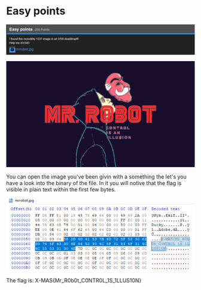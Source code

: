 # Easy points

![](easy-points.png)

![](mrrobot.jpg)

You can open the image you've been givin with a something the let's you have a look into the binary of the file.
In it you will notive that the flag is visible in plain text within the first few bytes.

![](hex_table.png)

The flag is: X-MAS{Mr_R0b0t_C0NTR0L_1S_1LLUS10N}
